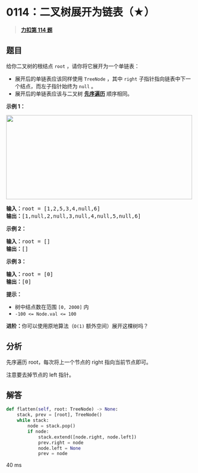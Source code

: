 # 0114：二叉树展开为链表（★）


> <u>**[力扣第 114 题](https://leetcode.cn/problems/flatten-binary-tree-to-linked-list/)**</u>

## 题目

<p>给你二叉树的根结点 <code>root</code> ，请你将它展开为一个单链表：</p>

<ul>
<li>展开后的单链表应该同样使用 <code>TreeNode</code> ，其中 <code>right</code> 子指针指向链表中下一个结点，而左子指针始终为 <code>null</code> 。</li>
<li>展开后的单链表应该与二叉树 <a href="https://baike.baidu.com/item/%E5%85%88%E5%BA%8F%E9%81%8D%E5%8E%86/6442839?fr=aladdin" target="_blank"><strong>先序遍历</strong></a> 顺序相同。</li>
</ul>



<p><strong>示例 1：</strong></p>
<img alt="" src="https://assets.leetcode.com/uploads/2021/01/14/flaten.jpg" style="width: 500px; height: 226px;" />
<pre>
<strong>输入：</strong>root = [1,2,5,3,4,null,6]
<strong>输出：</strong>[1,null,2,null,3,null,4,null,5,null,6]
</pre>

<p><strong>示例 2：</strong></p>

<pre>
<strong>输入：</strong>root = []
<strong>输出：</strong>[]
</pre>

<p><strong>示例 3：</strong></p>

<pre>
<strong>输入：</strong>root = [0]
<strong>输出：</strong>[0]
</pre>



<p><strong>提示：</strong></p>

<ul>
<li>树中结点数在范围 <code>[0, 2000]</code> 内</li>
<li><code>-100 <= Node.val <= 100</code></li>
</ul>



<p><strong>进阶：</strong>你可以使用原地算法（<code>O(1)</code> 额外空间）展开这棵树吗？</p>


## 分析

先序遍历 root，每次将上一个节点的 right 指向当前节点即可。

注意要去掉节点的 left 指针。

## 解答

```python
def flatten(self, root: TreeNode) -> None:
    stack, prev = [root], TreeNode()
    while stack:
        node = stack.pop()
        if node:
            stack.extend([node.right, node.left])
            prev.right = node
            node.left = None
            prev = node
```
40 ms

